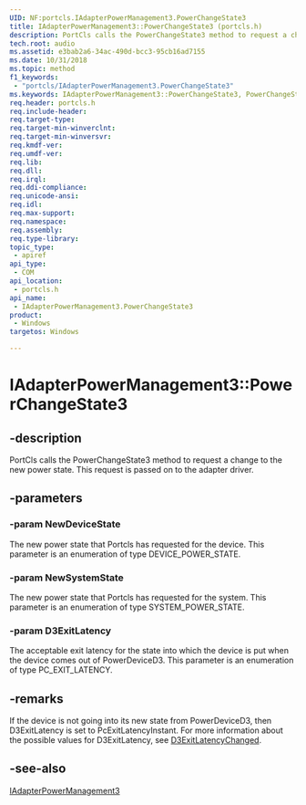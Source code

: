 ```yaml
---
UID: NF:portcls.IAdapterPowerManagement3.PowerChangeState3
title: IAdapterPowerManagement3::PowerChangeState3 (portcls.h)
description: PortCls calls the PowerChangeState3 method to request a change to the new power state. This request is passed on to the adapter driver.
tech.root: audio
ms.assetid: e3bab2a6-34ac-490d-bcc3-95cb16ad7155
ms.date: 10/31/2018
ms.topic: method
f1_keywords:
 - "portcls/IAdapterPowerManagement3.PowerChangeState3"
ms.keywords: IAdapterPowerManagement3::PowerChangeState3, PowerChangeState3, IAdapterPowerManagement3.PowerChangeState3, IAdapterPowerManagement3::PowerChangeState3, IAdapterPowerManagement3.PowerChangeState3
req.header: portcls.h
req.include-header:
req.target-type:
req.target-min-winverclnt:
req.target-min-winversvr:
req.kmdf-ver:
req.umdf-ver:
req.lib:
req.dll:
req.irql: 
req.ddi-compliance:
req.unicode-ansi:
req.idl:
req.max-support:
req.namespace:
req.assembly:
req.type-library: 
topic_type: 
 - apiref
api_type: 
 - COM
api_location: 
 - portcls.h
api_name: 
 - IAdapterPowerManagement3.PowerChangeState3
product: 
 - Windows
targetos: Windows

---
```


# IAdapterPowerManagement3::PowerChangeState3


## -description

PortCls calls the PowerChangeState3 method to request a change to the new power state. This request is passed on to the adapter driver.

## -parameters

### -param NewDeviceState

The new power state that Portcls has requested for the device. This parameter is an enumeration of type DEVICE_POWER_STATE.

### -param NewSystemState

The new power state that Portcls has requested for the system. This parameter is an enumeration of type SYSTEM_POWER_STATE.

### -param D3ExitLatency
The acceptable exit latency for the state into which the device is put when the device comes out of PowerDeviceD3. This parameter is an enumeration of type PC_EXIT_LATENCY.


## -remarks
If the device is not going into its new state from PowerDeviceD3, then D3ExitLatency is set to PcExitLatencyInstant. For more information about the possible values for D3ExitLatency, see [D3ExitLatencyChanged](nf-portcls-iadapterpowermanagement3-d3exitlatencychanged.md).

## -see-also

[IAdapterPowerManagement3](nn-portcls-iadapterpowermanagement3.md)
